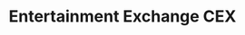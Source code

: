 ---
title: "Entertainment Exchange CEX"
url: /valencia/entertainment-exchange-cex/
shop: electrónica
---